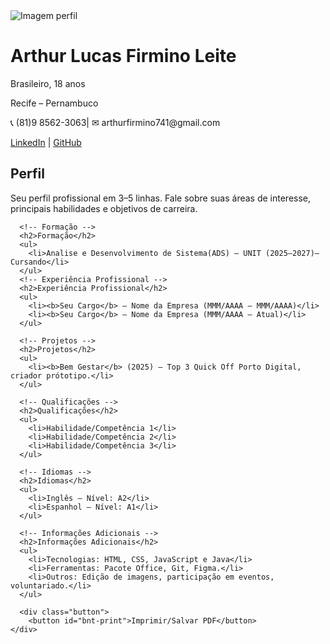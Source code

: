 <!DOCTYPE html>
<html lang="pt-br">

<head>
  <meta charset="UTF-8">
  <meta name="viewport" content="width=device-width, initial-scale=1.0">
  <title>Curriculo | Elias</title>
  <link rel="stylesheet" href="style.css">
</head>

<body>
  <div class="container">
    <div class="header">
      <img src="./img.png/img-html.png" alt="Imagem perfil">
      <h1>Arthur Lucas Firmino Leite</h1>
      <p>Brasileiro, 18 anos</p>
      <p>Recife – Pernambuco</p>
      <p>📞 (81)9 8562-3063| ✉ arthurfirmino741@gmail.com</p>
      <p>
        <a href="https://www.linkedin.com/in/arthur-lucas-852571345/">LinkedIn</a> |
        <a href="https://github.com/ArthurL07">GitHub</a>
    </div>

   </p>
      <!-- Perfil -->
      <h2>Perfil</h2>
      <p>Seu perfil profissional em 3–5 linhas. Fale sobre suas áreas de interesse, principais habilidades e objetivos de carreira.</p>

      <!-- Formação -->
      <h2>Formação</h2>
      <ul>
        <li>Analise e Desenvolvimento de Sistema(ADS) – UNIT (2025–2027)– Cursando</li>
      </ul>
      <!-- Experiência Profissional -->
      <h2>Experiência Profissional</h2>
      <ul>
        <li><b>Seu Cargo</b> – Nome da Empresa (MMM/AAAA – MMM/AAAA)</li>
        <li><b>Seu Cargo</b> – Nome da Empresa (MMM/AAAA – Atual)</li>
      </ul>

      <!-- Projetos -->
      <h2>Projetos</h2>
      <ul>
        <li><b>Bem Gestar</b> (2025) – Top 3 Quick Off Porto Digital, criador prótotipo.</li>
      </ul>

      <!-- Qualificações -->
      <h2>Qualificações</h2>
      <ul>
        <li>Habilidade/Competência 1</li>
        <li>Habilidade/Competência 2</li>
        <li>Habilidade/Competência 3</li>
      </ul>

      <!-- Idiomas -->
      <h2>Idiomas</h2>
      <ul>
        <li>Inglês – Nível: A2</li>
        <li>Espanhol – Nível: A1</li>
      </ul>

      <!-- Informações Adicionais -->
      <h2>Informações Adicionais</h2>
      <ul>
        <li>Tecnologias: HTML, CSS, JavaScript e Java</li>
        <li>Ferramentas: Pacote Office, Git, Figma.</li>
        <li>Outros: Edição de imagens, participação em eventos, voluntariado.</li>
      </ul>
      
      <div class="button">
        <button id="bnt-print">Imprimir/Salvar PDF</button>
    </div>   
  </div>
    <script src="script.js"></script>
 </body>
</html>
